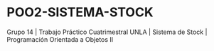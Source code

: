 # POO2-SISTEMA-STOCK
Grupo 14 | Trabajo Práctico Cuatrimestral UNLA | Sistema de Stock | Programación Orientada a Objetos II 
